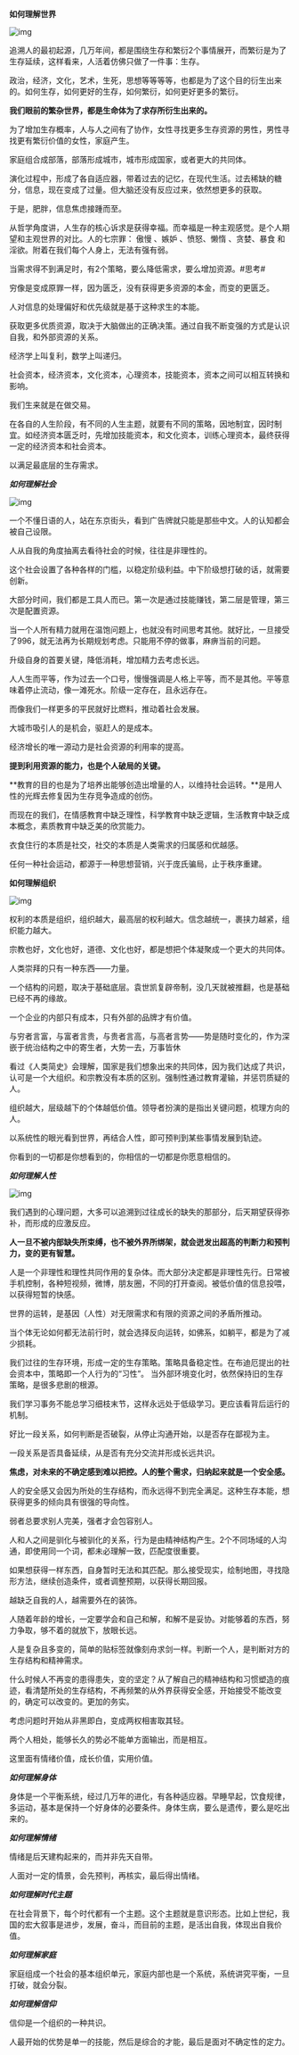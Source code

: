 **如何理解世界**

![img](https://pic2.zhimg.com/v2-1f319b481ed973b9db4f3069268e40d9_b.png)

追溯人的最初起源，几万年间，都是围绕生存和繁衍2个事情展开，而繁衍是为了生存延续，这样看来，人活着仿佛只做了一件事：生存。

政治，经济，文化，艺术，生死，思想等等等等，也都是为了这个目的衍生出来的。如何生存，如何更好的生存，如何繁衍，如何更好更多的繁衍。

**我们眼前的繁杂世界，都是生命体为了求存所衍生出来的。**

为了增加生存概率，人与人之间有了协作，女性寻找更多生存资源的男性，男性寻找更有繁衍价值的女性，家庭产生。

家庭组合成部落，部落形成城市，城市形成国家，或者更大的共同体。

演化过程中，形成了各自适应器，带着过去的记忆，在现代生活。过去稀缺的糖分，信息，现在变成了过量。但大脑还没有反应过来，依然想更多的获取。

于是，肥胖，信息焦虑接踵而至。

从哲学角度讲，人生存的核心诉求是获得幸福。而幸福是一种主观感觉。是个人期望和主观世界的对比。人的七宗罪：	傲慢	、嫉妒	、愤怒、懒惰	、贪婪、暴食	和淫欲。附着在我们每个人身上，无法有强有弱。

当需求得不到满足时，有2个策略，要么降低需求，要么增加资源。#思考# 

穷像是变成原罪一样，因为匮乏，没有获得更多资源的本金，而变的更匮乏。

人对信息的处理偏好和优先级就是基于这种求生的本能。

获取更多优质资源，取决于大脑做出的正确决策。通过自我不断变强的方式是认识自我，和外部资源的关系。

经济学上叫复利，数学上叫递归。

社会资本，经济资本，文化资本，心理资本，技能资本，资本之间可以相互转换和影响。

 我们生来就是在做交易。

 在各自的人生阶段，有不同的人生主题，就要有不同的策略，因地制宜，因时制宜。如经济资本匮乏时，先增加技能资本，和文化资本，训练心理资本，最终获得一定的经济资本和社会资本。

以满足最底层的生存需求。

***如何理解社会***

![img](https://pic2.zhimg.com/v2-b4d036566dd88ecbd6e44893232da121_b.png)

一个不懂日语的人，站在东京街头，看到广告牌就只能是那些中文。人的认知都会被自己设限。

人从自我的角度抽离去看待社会的时候，往往是非理性的。

 这个社会设置了各种各样的门槛，以稳定阶级利益。中下阶级想打破的话，就需要创新。

 大部分时间，我们都是工具人而已。第一次是通过技能赚钱，第二层是管理，第三次是配置资源。

 当一个人所有精力就用在温饱问题上，也就没有时间思考其他。就好比，一旦接受了996，就无法再为长期规划考虑。只能用不停的做事，麻痹当前的问题。

升级自身的首要关键，降低消耗，增加精力去考虑长远。

 人人生而平等，作为过去一个口号，慢慢强调是人格上平等，而不是其他。平等意味着停止流动，像一滩死水。阶级一定存在，且永远存在。

 而像我们一样更多的平民就好比燃料，推动着社会发展。

 大城市吸引人的是机会，驱赶人的是成本。

 经济增长的唯一源动力是社会资源的利用率的提高。

**提到利用资源的能力，也是个人破局的关键。**

**教育的目的也是为了培养出能够创造出增量的人，以维持社会运转。**是用人性的光辉去修复因为生存竞争造成的创伤。

 而现在的我们，在情感教育中缺乏理性，科学教育中缺乏逻辑，生活教育中缺乏成本概念，素质教育中缺乏美的欣赏能力。

 衣食住行的本质是社交，社交的本质是人类需求的归属感和优越感。

 任何一种社会运动，都源于一种思想营销，兴于庞氏骗局，止于秩序重建。

**如何理解组织**

![img](https://pic2.zhimg.com/v2-a3054a954c4e5d6fc0cc32e4c8175fc1_b.png)

权利的本质是组织，组织越大，最高层的权利越大。信念越统一，裹挟力越紧，组织能力越大。

宗教也好，文化也好，道德、文化也好，都是想把个体凝聚成一个更大的共同体。

人类崇拜的只有一种东西——力量。

一个结构的问题，取决于基础底层。袁世凯复辟帝制，没几天就被推翻，也是基础已经不再的缘故。

一个企业的内部只有成本，只有外部的品牌才有价值。

与穷者言富，与富者言贵，与贵者言高，与高者言势——势是随时变化的，作为深嵌于统治结构之中的寄生者，大势一去，万事皆休

看过《人类简史》会理解，国家是我们想象出来的共同体，因为我们达成了共识，认可是一个大组织。和宗教没有本质的区别。强制性通过教育灌输，并惩罚质疑的人。

组织越大，层级越下的个体越低价值。领导者扮演的是指出关键问题，梳理方向的人。

 以系统性的眼光看到世界，再结合人性，即可预判到某些事情发展到轨迹。

 你看到的一切都是你想看到的，你相信的一切都是你愿意相信的。

***如何理解人性***

![img](https://pic1.zhimg.com/v2-048e993785fb8071900f0a781a396528_b.png)

我们遇到的心理问题，大多可以追溯到过往成长的缺失的那部分，后天期望获得弥补，而形成的应激反应。

**人一旦不被内部缺失所束缚，也不被外界所绑架，就会迸发出超高的判断力和预判力，变的更有智慧。**

 人是一个非理性和理性共同作用的复杂体。而大部分决定都是非理性先行。日常被手机控制，各种短视频，微博，朋友圈，不同的打开查阅。被低价值的信息投喂，以获得短暂的快感。

 世界的运转，是基因（人性）对无限需求和有限的资源之间的矛盾所推动。

 当个体无论如何都无法前行时，就会选择反向运转，如佛系，如躺平，都是为了减少损耗。

 我们过往的生存环境，形成一定的生存策略。策略具备稳定性。在布迪厄提出的社会资本中，策略即一个人行为的“习性”。 当外部环境变化时，依然保持旧的生存策略，是很多悲剧的根源。

 我们学习事务不能总学习细枝末节，这样永远处于低级学习。更应该看背后运行的机制。

好比一段关系，如何判断是否破裂，从停止沟通开始，以是否存在鄙视为主。

一段关系是否具备延续，从是否有充分交流并形成长远共识。

**焦虑，对未来的不确定感到难以把控。人的整个需求，归纳起来就是一个安全感。**

 人的安全感又会因为所处的生存结构，而永远得不到完全满足。这种生存本能，想获得更多的倾向具有很强的导向性。

 弱者总要求别人完美，强者才会包容别人。

 人和人之间是驯化与被驯化的关系，行为是由精神结构产生。2个不同场域的人沟通，即使用同一个词，都未必理解一致，匹配度很重要。

如果想获得一样东西，自身暂时无法和其匹配。那么接受现实，绘制地图，寻找隐形方法，继续创造条件，或者调整预期，以获得长期回报。

 越缺乏自我的人，越需要外在的装饰。

 人随着年龄的增长，一定要学会和自己和解，和解不是妥协。对能够着的东西，努力争取，够不着的就放下，放眼长远。

 人是复杂且多变的，简单的贴标签就像刻舟求剑一样。判断一个人，是判断对方的生存结构和精神需求。

 什么时候人不再变的患得患失，变的坚定？从了解自己的精神结构和习惯塑造的痕迹，看清楚所处的生存结构，不再频繁的从外界获得安全感，开始接受不能改变的，确定可以改变的。更加的务实。

 考虑问题时开始从非黑即白，变成两权相害取其轻。

 两个人相处，能够长久的势必不能单方面输出，而是相互。

这里面有情绪价值，成长价值，实用价值。



***如何理解身体***

身体是一个平衡系统，经过几万年的进化，有各种适应器。早睡早起，饮食规律，多运动，基本是保持一个好身体的必要条件。身体生病，要么是遗传，要么是吃出来的。



***如何理解情绪***

情绪是后天建构起来的，而并非先天自带。

人面对一定的情景，会先预判，再核实，最后得出情绪。



***如何理解时代主题***

在社会背景下，每个时代都有一个主题。这个主题就是意识形态。比如上世纪，我国的宏大叙事是进步，发展，奋斗，而目前的主题，是活出自我，体现出自我价值。



***如何理解家庭***

家庭组成一个社会的基本组织单元，家庭内部也是一个系统，系统讲究平衡，一旦打破，就会分裂。



***如何理解信仰***

信仰是一个组织的一种共识。

人最开始的优势是单一的技能，然后是综合的才能，最后是面对不确定性的定力。

